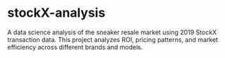 # stockX-analysis
A data science analysis of the sneaker resale market using 2019 StockX transaction data. This project analyzes ROI, pricing patterns, and market efficiency across different brands and models.
